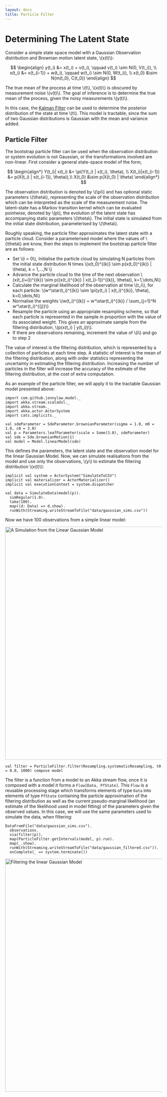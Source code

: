 ```yaml
---
layout: docs
title: Particle Filter
---
```


# Determining The Latent State

Consider a simple state space model with a Gaussian Observation distribution and Brownian motion latent state, \\(x(t)\\):

$$ \begin{align}
y(t_i) &= x(t_i) + v(t_i), \qquad v(t_i) \sim N(0, V(t_i)), \\
x(t_i) &= x(t_{i-1}) + w(t_i), \qquad w(t_i) \sim N(0, W(t_i)), \\
x(t_0) &\sim N(m(t_0), C(t_0))
\end{align} $$

The true mean of the process at time \\(t\\), \\(x(t)\\) is obscured by measurement noise \\(v(t)\\). The goal of inference is to determine the true mean of the process, given the noisy measurements \\(y(t)\\). 

In this case, the [Kalman Filter](https://en.wikipedia.org/wiki/Kalman_filter) can be used to determine the posterior distribution of the state at time \\(t\\). This model is tractable, since the sum of two Gaussian distributions is Gaussian with the mean and variance added. 

## Particle Filter

The bootstrap particle filter can be used when the observation distribution or system evolution is not Gaussian, or the transformations involved are non-linear. First consider a general state-space model of the form,

$$ \begin{align*}
Y(t_i)| x(t_i) &= \pi(Y(t_i) | x(t_i), \theta), \\
X(t_i)|x(t_{i-1}) &= p(X(t_i) | x(t_{i-1}), \theta)),\\
X(t_0) &\sim p(X(t_0) | \theta)
\end{align*} $$

The observation distribution is denoted by \\(\pi\\) and has optional static parameters \\(\theta\\), representing the scale of the observation distribution which can be interpreted as the scale of the measurement noise. The latent-state has a Markov transition kernel which can be evaluated pointwise, denoted by \\(p\\), the evolution of the latent state has accompanying static parameters \\(\theta\\). The initial state is simulated from the initial state distribution, parameterised by \\(\theta\\). 

Roughly speaking, the particle filter approximates the latent state with a particle cloud. Consider a parameterised model where the values of \\(\theta\\) are know, then the steps to implement the bootstrap particle filter are as follows:

* Set \\(i = 0\\), Initialise the particle cloud by simulating N particles from the initial state distribution N times \\(x(t_0)^{(k)} \sim p(x(t_0)^{(k)} | \theta), k = 1,...,N \\)
* Advance the particle cloud to the time of the next observation \\(x(t_{i+i})^{(k)} \sim p((x(t_i)^{(k)} | x(t_{i-1})^{(k)}, \theta)), k=1,\dots,N\\)
* Calculate the marginal likelihood of the observation at time \\(t_i\\), for each particle: \\(w^\star(t_i)^{(k)} \sim \pi(y(t_i) | x(t_i)^{(k)}, \theta), k=0,\dots,N\\)
* Normalise the weights \\(w(t_i)^{(k)} = w^\star(t_i)^{(k)} / \sum_{j=1}^N w^\star(t_i)^{(j)}\\)
* Resample the particle using an appropriate resampling scheme, so that each particle is represented in the sample in proportion with the value of its associated weight. This gives an approximate sample from the filtering distribution, \\(p(x(t_i) | y(t_i))\\).
* If there are observations remaining, increment the value of \\(i\\) and go to step 2

The value of interest is the filtering distribution, which is represented by a collection of particles at each time step. A statistic of interest is the mean of the filtering distribution, along with order statistics representing the uncertainty in estimating the filtering distribution. Increasing the number of particles in the filter will increase the accuracy of the estimate of the filtering distribution, at the cost of extra computation.

As an example of the particle filter, we will apply it to the tractable Gaussian model presented above:

```tut:book:silent
import com.github.jonnylaw.model._
import akka.stream.scaladsl._
import akka.stream._
import akka.actor.ActorSystem
import cats.implicits._

val sdeParameter = SdeParameter.brownianParameter(sigma = 1.0, m0 = 1.0, c0 = 3.0)
val p = Parameters.leafParameter(scale = Some(3.0), sdeParameter)
val sde = Sde.brownianMotion(1)
val model = Model.linearModel(sde)
```

This defines the parameters, the latent state and the observation model for the linear Gaussian Model. Now, we can simulate realisations from the model and use only the observations, \\(y\\) to estimate the filtering distribution \\(x(t)\\):

```tut:book:silent
implicit val system = ActorSystem("SimulateToCSV")
implicit val materializer = ActorMaterializer()
implicit val executionContext = system.dispatcher

val data = SimulateData(model(p)).
  simRegular(1.0).
  take(100).
  map((d: Data) => d.show).
  runWith(Streaming.writeStreamToFile("data/gaussian_sims.csv"))
```

Now we have 100 observations from a simple linear model:

<img src="../img/GaussianSims.png" alt="A Simulation from the Linear Gaussian Model" width="750" />

```tut:book:silent
val filter = ParticleFilter.filter(Resampling.systematicResampling, t0 = 0.0, 1000) compose model
```

The filter is a function from a model to an Akka stream flow, once it is composed with a model it forms a `Flow[Data, PfState]`. This `Flow` is a reusable processing stage which transforms elements of type `Data` into elements of type `PfState` containing the particle approximation of the filtering distribution as well as the current pseudo-marginal likelihood (an estimate of the likelihood used in model fitting) of the parameters given the observed values. In this case, we will use the same parameters used to simulate the data, when filtering:

```tut:book:silent
DataFromFile("data/gaussian_sims.csv").
  observations.
  via(filter(p)).
  map(ParticleFilter.getIntervals(model, p).run).
  map(_.show).
  runWith(Streaming.writeStreamToFile("data/gaussian_filtered.csv")).
  onComplete(_ => system.terminate())
```

<img src="../img/GaussianFiltered.png" alt="Filtering the linear Gaussian Model" width="750" />